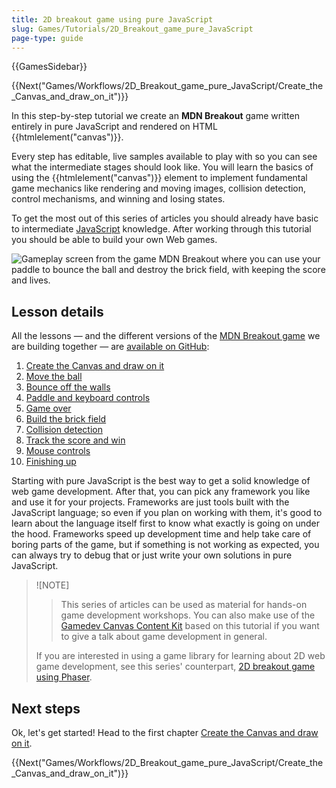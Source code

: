 ```yaml
---
title: 2D breakout game using pure JavaScript
slug: Games/Tutorials/2D_Breakout_game_pure_JavaScript
page-type: guide
---
```


{{GamesSidebar}}

{{Next("Games/Workflows/2D_Breakout_game_pure_JavaScript/Create_the_Canvas_and_draw_on_it")}}

In this step-by-step tutorial we create an **MDN Breakout** game written entirely in pure JavaScript and rendered on HTML {{htmlelement("canvas")}}.

Every step has editable, live samples available to play with so you can see what the intermediate stages should look like. You will learn the basics of using the {{htmlelement("canvas")}} element to implement fundamental game mechanics like rendering and moving images, collision detection, control mechanisms, and winning and losing states.

To get the most out of this series of articles you should already have basic to intermediate [JavaScript](/en-US/docs/Learn/Getting_started_with_the_web/JavaScript_basics) knowledge. After working through this tutorial you should be able to build your own Web games.

![Gameplay screen from the game MDN Breakout where you can use your paddle to bounce the ball and destroy the brick field, with keeping the score and lives.](mdn-breakout-gameplay.png)

## Lesson details

All the lessons — and the different versions of the [MDN Breakout game](https://breakout.enclavegames.com/lesson10.html) we are building together — are [available on GitHub](https://github.com/end3r/Gamedev-Canvas-workshop):

1. [Create the Canvas and draw on it](/en-US/docs/Games/Tutorials/2D_Breakout_game_pure_JavaScript/Create_the_Canvas_and_draw_on_it)
2. [Move the ball](/en-US/docs/Games/Tutorials/2D_Breakout_game_pure_JavaScript/Move_the_ball)
3. [Bounce off the walls](/en-US/docs/Games/Tutorials/2D_Breakout_game_pure_JavaScript/Bounce_off_the_walls)
4. [Paddle and keyboard controls](/en-US/docs/Games/Tutorials/2D_Breakout_game_pure_JavaScript/Paddle_and_keyboard_controls)
5. [Game over](/en-US/docs/Games/Tutorials/2D_Breakout_game_pure_JavaScript/Game_over)
6. [Build the brick field](/en-US/docs/Games/Tutorials/2D_Breakout_game_pure_JavaScript/Build_the_brick_field)
7. [Collision detection](/en-US/docs/Games/Tutorials/2D_Breakout_game_pure_JavaScript/Collision_detection)
8. [Track the score and win](/en-US/docs/Games/Tutorials/2D_Breakout_game_pure_JavaScript/Track_the_score_and_win)
9. [Mouse controls](/en-US/docs/Games/Tutorials/2D_Breakout_game_pure_JavaScript/Mouse_controls)
10. [Finishing up](/en-US/docs/Games/Tutorials/2D_Breakout_game_pure_JavaScript/Finishing_up)

Starting with pure JavaScript is the best way to get a solid knowledge of web game development. After that, you can pick any framework you like and use it for your projects. Frameworks are just tools built with the JavaScript language; so even if you plan on working with them, it's good to learn about the language itself first to know what exactly is going on under the hood. Frameworks speed up development time and help take care of boring parts of the game, but if something is not working as expected, you can always try to debug that or just write your own solutions in pure JavaScript.

> ![NOTE]
>
> > This series of articles can be used as material for hands-on game development workshops. You can also make use of the [Gamedev Canvas Content Kit](https://github.com/end3r/Gamedev-Canvas-Content-Kit) based on this tutorial if you want to give a talk about game development in general.
>
> If you are interested in using a game library for learning about 2D web game development, see this series' counterpart, [2D breakout game using Phaser](/en-US/docs/Games/Tutorials/2D_breakout_game_Phaser).

## Next steps

Ok, let's get started! Head to the first chapter [Create the Canvas and draw on it](/en-US/docs/Games/Tutorials/2D_Breakout_game_pure_JavaScript/Create_the_Canvas_and_draw_on_it).

{{Next("Games/Workflows/2D_Breakout_game_pure_JavaScript/Create_the_Canvas_and_draw_on_it")}}
